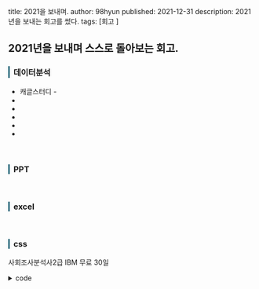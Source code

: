 title: 2021을 보내며.
author: 98hyun
published: 2021-12-31
description: 2021년을 보내는 회고를 썼다.
tags: [회고 ]

<h2>2021년을 보내며 스스로 돌아보는 회고.</h2>
<h3 style="border-left: solid 3px #0E6073;"><span style="background-color:#2e3f59"></span> &nbsp; 데이터분석 </h3>

<ul>
<li>캐글스터디 - </li>
<li></li>
<li></li>
<li></li>
<li></li>
<li></li>
</ul>
<br>

<h3 style="border-left: solid 3px #0E6073;"><span style="background-color:#2e3f59"></span> &nbsp; PPT </h3>

<br>

<h3 style="border-left: solid 3px #0E6073;"><span style="background-color:#2e3f59"></span> &nbsp; excel </h3>


<br>

<h3 style="border-left: solid 3px #0E6073;"><span style="background-color:#2e3f59"></span> &nbsp; css </h3>

사회조사분석사2급 
IBM 무료 30일 

<details><summary>code</summary><blockquote><pre><code>
</code></pre></blockquote></details>

<br>

